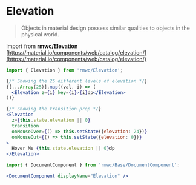 # Elevation

> Objects in material design possess similar qualities to objects in the physical world.

import from **rmwc/Elevation**  
[https://material.io/components/web/catalog/elevation/](https://material.io/components/web/catalog/elevation/)

```jsx render
import { Elevation } from 'rmwc/Elevation';

{/* Showing the 25 different levels of elevation */}
{[...Array(25)].map((val, i) => (
  <Elevation z={i} key={i}>{i}dp</Elevation>
))}

{/* Showing the transition prop */}
<Elevation
  z={this.state.elevation || 0}
  transition
  onMouseOver={() => this.setState({elevation: 24})}
  onMouseOut={() => this.setState({elevation: 0})}
>
  Hover Me {this.state.elevation || 0}dp
</Elevation>
```

```jsx renderOnly
import { DocumentComponent } from 'rmwc/Base/DocumentComponent';

<DocumentComponent displayName="Elevation" />
```
